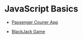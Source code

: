 # JavaScript Basics
<ul> <li> 

[Passenger Couner App](https://passenger-counter-app-jscript.netlify.app/) 
</li>

<li>

[BlackJack Game](https://blackjackgamejscript.netlify.app/)
</li>

</ul>
